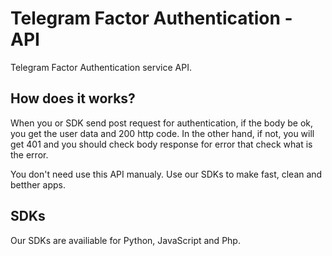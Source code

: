 # Telegram Factor Authentication - API

Telegram Factor Authentication service API.

## How does it works?

When you or SDK send post request for authentication, if the body be ok, you get the user data and 200 http code. In the other hand, if not, you will get 401 and you should check body response for error that check what is the error.

You don't need use this API manualy. Use our SDKs to make fast, clean and betther apps.

## SDKs

Our SDKs are availiable for Python, JavaScript and Php.
